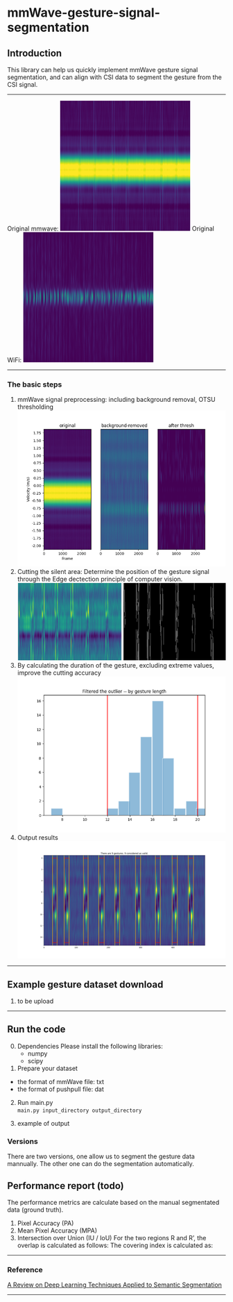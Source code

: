 # mmWave-gesture-signal-segmentation
## Introduction 
This library can help us quickly implement mmWave gesture signal segmentation, and can align with CSI data to segment the gesture from the CSI signal.  
____________________________________________
  Original mmwave:
    <img src="https://github.com/lrlrlrlr/mmWave-and-CSI-Segmentation/blob/main/doc/original_mmwave.png" width="300" height="300">  Original WiFi:
  <img src="https://github.com/lrlrlrlr/mmWave-and-CSI-Segmentation/blob/main/doc/original_wifi.png" width="300" height="300">
____________________________________________
### The basic steps 
  1. mmWave signal preprocessing: including background removal, OTSU thresholding  
  ![bg removal and OTSU thresholding](https://github.com/lrlrlrlr/mmWave-and-CSI-Segmentation/blob/main/doc/out2.png)
  3. Cutting the silent area: Determine the position of the gesture signal through the Edge dectection principle of computer vision. 
  ![edge dectection](https://github.com/lrlrlrlr/mmWave-and-CSI-Segmentation/blob/main/doc/edge_dectection.png) 
  5. By calculating the duration of the gesture, excluding extreme values, improve the cutting accuracy  
  ![extreme value removal](https://github.com/lrlrlrlr/mmWave-and-CSI-Segmentation/blob/main/doc/filter.png)
  7. Output results  
  ![result](https://github.com/lrlrlrlr/mmWave-and-CSI-Segmentation/blob/main/doc/result.png)




_________________________________________
## Example gesture dataset download
1. to be upload


_________________________________________

## Run the code 
0. Dependencies
    Please install the following libraries:
      - numpy
      - scipy
1. Prepare your dataset
  - the format of mmWave file: txt
  - the format of pushpull file: dat

2. Run main.py  
    `main.py input_directory output_directory`
    
4. example of output


### Versions 
  There are two versions, one allow us to segment the gesture data mannually. The other one can do the segmentation automatically.

## Performance report  (todo)
The performance metrics are calculate based on the manual segmentated data (ground truth).


1. Pixel Accuracy (PA)
2. Mean Pixel Accuracy (MPA)
3. Intersection over Union (IU / IoU)
      For the two regions R and R’, the overlap is calculated as follows:
      The covering index is calculated as:
____________________________________________
### Reference 
 [A Review on Deep Learning Techniques Applied to Semantic Segmentation](https://arxiv.org/abs/1704.06857)
___________________________________________
